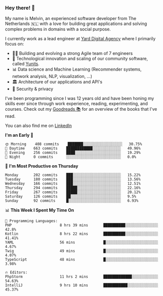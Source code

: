 ### Hey there! 👋

My name is Melvin, an experienced software developer from The Netherlands 🇳🇱 with a love for building great applications and solving complex problems in domains with a social purpose. 

I currently work as a lead engineer at [Yard Digital Agency](https://github.com/yardinternet) where I primarily focus on:

* 👏🏼 Building and evolving a strong Agile team of 7 engineers
* 🚀 Technological innovation and scaling of our community software, called [Yunits](https://www.yunits.com/).
* 📊 Data science and Machine Learning (Recommender systems, network analysis, NLP, visualization, ...)
* 🏛 Architecture of our applications and API's
* 🔐 Security & privacy

I've been programming since I was 12 years old and have been honing my skills ever since through work experience, reading, experimenting, and courses.
Check out my [Goodreads 📚](https://goodreads.com/melvinkoopmans) for an overview of the books that I've read. 

You can also find me on [LinkedIn](https://www.linkedin.com/in/melvinkoopmans)

<!--START_SECTION:waka-->
**I'm an Early 🐤** 

```text
🌞 Morning    408 commits    ███████░░░░░░░░░░░░░░░░░░   30.75% 
🌆 Daytime    663 commits    ████████████░░░░░░░░░░░░░   49.96% 
🌃 Evening    256 commits    ████░░░░░░░░░░░░░░░░░░░░░   19.29% 
🌙 Night      0 commits      ░░░░░░░░░░░░░░░░░░░░░░░░░   0.0%

```
📅 **I'm Most Productive on Thursday** 

```text
Monday       202 commits    ███░░░░░░░░░░░░░░░░░░░░░░   15.22% 
Tuesday      180 commits    ███░░░░░░░░░░░░░░░░░░░░░░   13.56% 
Wednesday    166 commits    ███░░░░░░░░░░░░░░░░░░░░░░   12.51% 
Thursday     294 commits    █████░░░░░░░░░░░░░░░░░░░░   22.16% 
Friday       267 commits    █████░░░░░░░░░░░░░░░░░░░░   20.12% 
Saturday     126 commits    ██░░░░░░░░░░░░░░░░░░░░░░░   9.5% 
Sunday       92 commits     █░░░░░░░░░░░░░░░░░░░░░░░░   6.93%

```


📊 **This Week I Spent My Time On** 

```text
💬 Programming Languages: 
PHP                      8 hrs 39 mins       ██████████░░░░░░░░░░░░░░░   42.8% 
Kotlin                   8 hrs 22 mins       ██████████░░░░░░░░░░░░░░░   41.41% 
YAML                     56 mins             █░░░░░░░░░░░░░░░░░░░░░░░░   4.67% 
Twig                     49 mins             █░░░░░░░░░░░░░░░░░░░░░░░░   4.07% 
TypeScript               48 mins             █░░░░░░░░░░░░░░░░░░░░░░░░   3.98%

🔥 Editors: 
PhpStorm                 11 hrs 2 mins       █████████████░░░░░░░░░░░░   54.63% 
IntelliJ                 9 hrs 10 mins       ███████████░░░░░░░░░░░░░░   45.37%

```


<!--END_SECTION:waka-->
